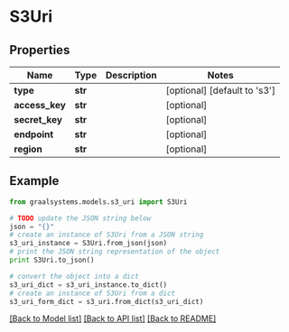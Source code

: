 # S3Uri


## Properties

Name | Type | Description | Notes
------------ | ------------- | ------------- | -------------
**type** | **str** |  | [optional] [default to 's3']
**access_key** | **str** |  | [optional] 
**secret_key** | **str** |  | [optional] 
**endpoint** | **str** |  | [optional] 
**region** | **str** |  | [optional] 

## Example

```python
from graalsystems.models.s3_uri import S3Uri

# TODO update the JSON string below
json = "{}"
# create an instance of S3Uri from a JSON string
s3_uri_instance = S3Uri.from_json(json)
# print the JSON string representation of the object
print S3Uri.to_json()

# convert the object into a dict
s3_uri_dict = s3_uri_instance.to_dict()
# create an instance of S3Uri from a dict
s3_uri_form_dict = s3_uri.from_dict(s3_uri_dict)
```
[[Back to Model list]](../README.md#documentation-for-models) [[Back to API list]](../README.md#documentation-for-api-endpoints) [[Back to README]](../README.md)


